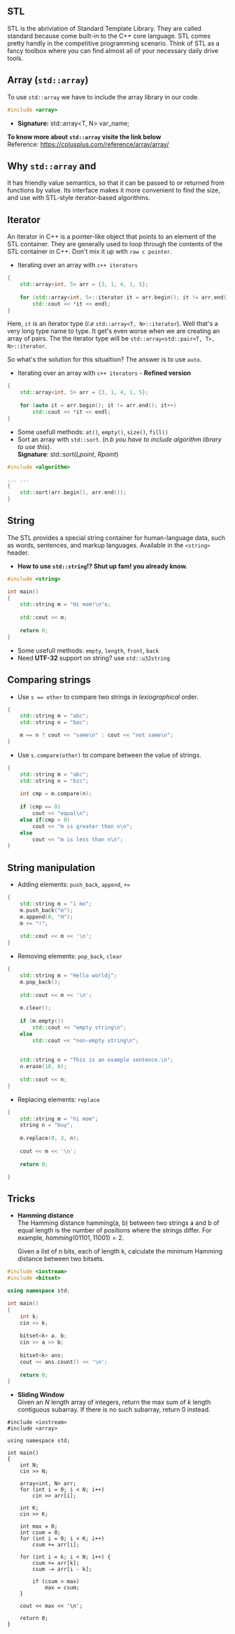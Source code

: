 ## STL
STL is the abriviation of Standard Template Library. They are called standard because come built-in to
the C++ core language. STL comes pretty handly in the competitive programming scenario. Think of STL as
a fancy toolbox where you can find almost all of your necessary daily drive tools.


## Array (`std::array`)
To use `std::array` we have to include the array library in our code.
```c++
#include <array>
``` 

 - **Signature:** std::array<T, N> var_name;
 
**To know more about `std::array` visite the link below** <br>
Reference: https://cplusplus.com/reference/array/array/


## Why `std::array` and 
It has friendly value semantics, so that it can be passed to or returned from functions by value. Its 
interface makes it more convenient to find the size, and use with STL-style iterator-based algorithms.


## Iterator 
An iterator in C++ is a pointer-like object that points to an element of the STL container. They are 
generally used to loop through the contents of the STL container in C++. Don't mix it up with `raw c pointer`.

- Iterating over an array with `c++ iterators`
```c++
{
	std::array<int, 5> arr = {3, 1, 4, 1, 5};
	
	for (std::array<int, 5>::iterator it = arr.begin(); it != arr.end(); it++)
		std::cout << *it << endl;
}
```

Here, `it` is an iterator type (_i.e_ `std::array<T, N>::iterator`). Well that's a very long type name
to type. It get's even worse when we are creating an array of pairs. The the iterator type will be 
`std::array<std::pair<T, T>, N>::iterator`. 

So what's the solution for this situaltion? The answer is to use `auto`.

- Iterating over an array with `c++ iterators` - **Refined version**
```c++
{
	std::array<int, 5> arr = {3, 1, 4, 1, 5};
	
	for (auto it = arr.begin(); it != arr.end(); it++)
		std::cout << *it << endl;
}
```

- Some usefull methods: `at()`, `empty()`, `size()`, `fill()`
- Sort an array with `std::sort`. (_n.b you have to include algorithm library
to use this_).<br>
**Signature**: std::sort($L point$, $R point$)
```c++
#include <algorithm>

... ...
{ 
	std::sort(arr.begin(), arr.end());
}

```

## String
The STL provides a special string container for human-language data, such as words,
sentences, and markup languages. Available in the `<string>` header.

- **How to use `std::string`!? Shut up fam! you already know.**
```c++
#include <string>

int main()
{
	std::string m = "Hi mom!\n"s;
	
	std::cout << m;
	
	return 0;
}
```

- Some usefull methods: `empty`, `length`, `front`, `back`
- Need **UTF-32** support on string? use `std::u32string`


## Comparing strings
- Use `s == other` to compare two strings in $lexiographical$ order.
```c++
{
	std::string m = "abc";
	std::string n = "bac";

	m == n ? cout << "same\n" : cout << "not same\n";
}


```

- Use `s.compare(other)` to compare between the value of strings.
```c++
{
	std::string m = "abc";
	std::string n = "bzc";
	
	int cmp = m.compare(n);
	
	if (cmp == 0)
		cout << "equal\n";
	else if(cmp > 0)
		cout << "m is greater than n\n";
	else
		cout << "m is less than n\n";
}
```


## String manipulation

- Adding elements: `push_back`, `append`, `+=`
```c++
{
	std::string m = "i mo";
	m.push_back("m");
	m.append(0, "H");
	m += "!";
	
	std::cout << m << '\n';
}
```

- Removing elements: `pop_back`, `clear`
```c++
{
	std::string m = "Hello worldj";
	m.pop_back();
	
	std::cout << m << '\n';
	
	m.clear();
	
	if (m.empty())
		std::cout << "empty string\n";
	else
		std::cout << "non-empty string\n";
		
		
	std::string n = "This is an example sentence.\n";
	n.erase(10, 8);
	
	std::cout << n;
}
```

- Replacing elements: `replace`
```c++
{
	std::string m = "hi mom";
	string n = "buy";
	
	m.replace(0, 3, n);
	
	cout << m << '\n';
	
	return 0;

}
```


## Tricks
- **Hamming distance** <br>
The Hamming distance hamming(a, b) between two strings a and b of equal
length is the number of positions where the strings differ. For example,
$hamming(01101, 11001) = 2$. <br>

	Given a list of n bits, each of length k, calculate the minimum 
	Hamming distance between two bitsets.
```c++
#include <iostream>
#include <bitset>

using namespace std;

int main()
{
	int k;
	cin >> k;
	
	bitset<k> a, b;
	cin >> a >> b;
	
	bitset<k> ans;
	cout << ans.count() << '\n';
	
	return 0;
}
```

- **Sliding Window** <br>
Given an $N$ length array of integers, return the max sum of $k$ length contiguous subarray. 
If there is no such subarray, return 0 instead.

```
#include <iostream>
#include <array>

using namespace std;

int main()
{
	int N;
	cin >> N;

	array<int, N> arr;
	for (int i = 0; i < N; i++)
		cin >> arr[i];
		
	int K;
	cin >> K;
	
	int max = 0;
	int csum = 0;
	for (int i = 0; i < K; i++)
		csum += arr[i];
		
	for (int i = k; i < N; i++) {
		csum += arr[k];
		csum -= arr[i - k];
		
		if (csum > max)
			max = csum;
	}

	cout << max << '\n';

	return 0;
}

```
